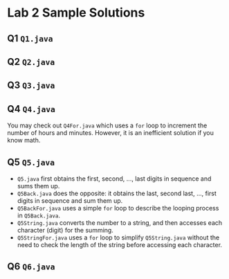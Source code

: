 # Lab 2 Sample Solutions

## Q1 `Q1.java`

## Q2 `Q2.java`

## Q3 `Q3.java`

## Q4 `Q4.java`

You may check out `Q4For.java` which uses a `for` loop to increment the number of hours and minutes.
However, it is an inefficient solution if you know math.

## Q5 `Q5.java`

- `Q5.java` first obtains the first, second, ..., last digits in sequence and sums them up.
- `Q5Back.java` does the opposite: it obtains the last, second last, ..., first digits in sequence and sum
  them up.
- `Q5BackFor.java` uses a simple `for` loop to describe the looping process in `Q5Back.java`.
- `Q5String.java` converts the number to a string, and then accesses each character (digit) for the summing.
- `Q5StringFor.java` uses a `for` loop to simplify `Q5String.java` without the need to check the length of the string
  before accessing each character.

## Q6 `Q6.java`
